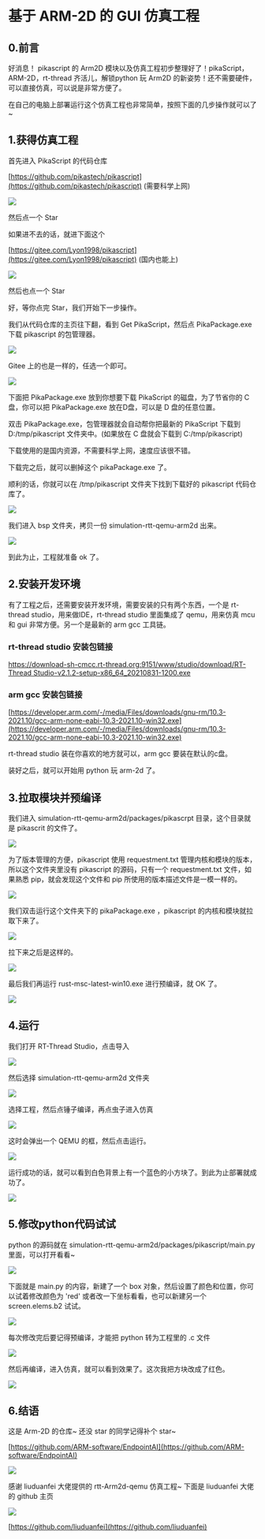 # 基于 ARM-2D 的 GUI 仿真工程

## 0.前言


好消息！ pikascript 的 Arm2D 模块以及仿真工程初步整理好了！pikaScript，ARM-2D，rt-thread 齐活儿，解锁python 玩 Arm2D 的新姿势！还不需要硬件，可以直接仿真，可以说是非常方便了。


在自己的电脑上部署运行这个仿真工程也非常简单，按照下面的几步操作就可以了~
## 1.获得仿真工程


首先进入 PikaScript 的代码仓库


[https://github.com/pikastech/pikascript](https://github.com/pikastech/pikascript) (需要科学上网)


![](https://user-images.githubusercontent.com/88232613/139675132-739ec77b-db22-4ed9-a670-77ec7544d1b9.png#crop=0&crop=0&crop=1&crop=1&height=194&id=BUbiO&originHeight=340&originWidth=1035&originalType=binary&ratio=1&rotation=0&showTitle=false&status=done&style=none&title=&width=592)


然后点一个 Star


如果进不去的话，就进下面这个


[https://gitee.com/Lyon1998/pikascript](https://gitee.com/Lyon1998/pikascript) (国内也能上)


![](https://user-images.githubusercontent.com/88232613/139675170-fe0ce449-872f-466e-8780-74465730178a.png#crop=0&crop=0&crop=1&crop=1&height=113&id=imqwg&originHeight=197&originWidth=1053&originalType=binary&ratio=1&rotation=0&showTitle=false&status=done&style=none&title=&width=606)


然后也点一个 Star


好，等你点完 Star，我们开始下一步操作。


我们从代码仓库的主页往下翻，看到 Get PikaScript，然后点 PikaPackage.exe 下载 pikascript 的包管理器。


![](https://user-images.githubusercontent.com/88232613/139675454-596829d1-0325-42ab-96c5-f3d3d369d7d4.png#crop=0&crop=0&crop=1&crop=1&height=351&id=YdTAa&originHeight=520&originWidth=772&originalType=binary&ratio=1&rotation=0&showTitle=false&status=done&style=none&title=&width=521)


Gitee 上的也是一样的，任选一个即可。


![](https://user-images.githubusercontent.com/88232613/139675486-0f63e7b4-669d-4370-80ad-134c0f28f203.png#crop=0&crop=0&crop=1&crop=1&height=220&id=pKLVh&originHeight=251&originWidth=614&originalType=binary&ratio=1&rotation=0&showTitle=false&status=done&style=none&title=&width=538)


下面把 PikaPackage.exe 放到你想要下载 PikaScript 的磁盘，为了节省你的 C 盘，你可以把  PikaPackage.exe 放在D盘，可以是 D 盘的任意位置。


双击 PikaPackage.exe，包管理器就会自动帮你把最新的 PikaScript 下载到 D:/tmp/pikascript 文件夹中。(如果放在 C 盘就会下载到 C:/tmp/pikascript)


下载使用的是国内资源，不需要科学上网，速度应该很不错。


下载完之后，就可以删掉这个 pikaPackage.exe 了。


顺利的话，你就可以在 /tmp/pikascript 文件夹下找到下载好的 pikascript 代码仓库了。


![](https://user-images.githubusercontent.com/88232613/139676635-c3f1c6ae-ab44-42a5-ab9a-9bedd2383f31.png#crop=0&crop=0&crop=1&crop=1&height=456&id=kOkT8&originHeight=584&originWidth=696&originalType=binary&ratio=1&rotation=0&showTitle=false&status=done&style=none&title=&width=543)


我们进入 bsp 文件夹，拷贝一份 simulation-rtt-qemu-arm2d 出来。


![](https://user-images.githubusercontent.com/88232613/139677151-33c1dbd0-c2f2-4ea3-a5ae-569e5a448cce.png#crop=0&crop=0&crop=1&crop=1&height=421&id=Si2xV&originHeight=603&originWidth=815&originalType=binary&ratio=1&rotation=0&showTitle=false&status=done&style=none&title=&width=569)


到此为止，工程就准备 ok 了。


## 2.安装开发环境


有了工程之后，还需要安装开发环境，需要安装的只有两个东西，一个是 rt-thread studio，用来做IDE，rt-thread studio 里面集成了 qemu，用来仿真 mcu 和 gui 非常方便。另一个是最新的 arm gcc 工具链。


### rt-thread studio 安装包链接


[https://download-sh-cmcc.rt-thread.org:9151/www/studio/download/RT-Thread Studio-v2.1.2-setup-x86_64_20210831-1200.exe](https://download-sh-cmcc.rt-thread.org:9151/www/studio/download/RT-Thread%20Studio-v2.1.2-setup-x86_64_20210831-1200.exe)


### arm gcc 安装包链接


[https://developer.arm.com/-/media/Files/downloads/gnu-rm/10.3-2021.10/gcc-arm-none-eabi-10.3-2021.10-win32.exe](https://developer.arm.com/-/media/Files/downloads/gnu-rm/10.3-2021.10/gcc-arm-none-eabi-10.3-2021.10-win32.exe)


rt-thread studio 装在你喜欢的地方就可以，arm gcc 要装在默认的c盘。


装好之后，就可以开始用 python 玩 arm-2d 了。


## 3.拉取模块并预编译


我们进入 simulation-rtt-qemu-arm2d/packages/pikascrpt 目录，这个目录就是 pikascrit 的文件了。


![](https://user-images.githubusercontent.com/88232613/139678258-e2cdc50d-475b-435a-af8c-7c19cc3a218d.png#crop=0&crop=0&crop=1&crop=1&height=186&id=kr3zY&originHeight=254&originWidth=726&originalType=binary&ratio=1&rotation=0&showTitle=false&status=done&style=none&title=&width=531)


为了版本管理的方便，pikascript 使用 requestment.txt 管理内核和模块的版本，所以这个文件夹里没有 pikascript 的源码，只有一个 requestment.txt 文件，如果熟悉 pip，就会发现这个文件和 pip 所使用的版本描述文件是一模一样的。


![](https://user-images.githubusercontent.com/88232613/139678404-9b747c0a-6508-4f6d-b0ca-671560f31fbd.png#crop=0&crop=0&crop=1&crop=1&id=ysHrm&originHeight=219&originWidth=410&originalType=binary&ratio=1&rotation=0&showTitle=false&status=done&style=none&title=)


我们双击运行这个文件夹下的 pikaPackage.exe ，pikascript 的内核和模块就拉取下来了。


![](https://user-images.githubusercontent.com/88232613/139678437-a77b7278-cafd-485e-b353-94a12302c8cb.png#crop=0&crop=0&crop=1&crop=1&height=187&id=ESjIJ&originHeight=245&originWidth=679&originalType=binary&ratio=1&rotation=0&showTitle=false&status=done&style=none&title=&width=518)


拉下来之后是这样的。


![](https://user-images.githubusercontent.com/88232613/139678713-0cd86aef-2996-4898-931d-68c805534312.png#crop=0&crop=0&crop=1&crop=1&height=277&id=YFqrO&originHeight=393&originWidth=641&originalType=binary&ratio=1&rotation=0&showTitle=false&status=done&style=none&title=&width=452)


最后我们再运行 rust-msc-latest-win10.exe 进行预编译，就 OK 了。


![](https://user-images.githubusercontent.com/88232613/139678750-befc11e9-d812-4fcf-949e-64dd873d0211.png#crop=0&crop=0&crop=1&crop=1&height=317&id=FXCTD&originHeight=435&originWidth=655&originalType=binary&ratio=1&rotation=0&showTitle=false&status=done&style=none&title=&width=477)


## 4.运行


我们打开 RT-Thread Studio，点击导入


![](https://user-images.githubusercontent.com/88232613/139679061-2e3b2ea0-8e9a-44c9-9a0f-6f40d82a0208.png#crop=0&crop=0&crop=1&crop=1&height=433&id=NrSEO&originHeight=599&originWidth=658&originalType=binary&ratio=1&rotation=0&showTitle=false&status=done&style=none&title=&width=476)


然后选择 simulation-rtt-qemu-arm2d 文件夹


![](https://user-images.githubusercontent.com/88232613/139679380-3a45f426-e575-4142-b5f1-76439c7efc38.png#crop=0&crop=0&crop=1&crop=1&height=753&id=V5nN3&originHeight=1263&originWidth=913&originalType=binary&ratio=1&rotation=0&showTitle=false&status=done&style=none&title=&width=544)


选择工程，然后点锤子编译，再点虫子进入仿真


![](https://user-images.githubusercontent.com/88232613/139679532-e19ed911-c7f4-4840-a5e3-f5b66905a62f.png#crop=0&crop=0&crop=1&crop=1&height=548&id=spZT0&originHeight=740&originWidth=525&originalType=binary&ratio=1&rotation=0&showTitle=false&status=done&style=none&title=&width=389)


这时会弹出一个 QEMU 的框，然后点击运行。


![](https://user-images.githubusercontent.com/88232613/139679756-cb099fc9-c3e9-4b76-9037-38392350530b.png#crop=0&crop=0&crop=1&crop=1&height=389&id=pbrx0&originHeight=741&originWidth=1003&originalType=binary&ratio=1&rotation=0&showTitle=false&status=done&style=none&title=&width=526)


运行成功的话，就可以看到白色背景上有一个蓝色的小方块了。到此为止部署就成功了。


![](https://user-images.githubusercontent.com/88232613/139679797-3ce8f253-beb9-480f-90ee-1844500a77ab.png#crop=0&crop=0&crop=1&crop=1&height=321&id=VbS8t&originHeight=517&originWidth=816&originalType=binary&ratio=1&rotation=0&showTitle=false&status=done&style=none&title=&width=507)


## 5.修改python代码试试


python 的源码就在 simulation-rtt-qemu-arm2d/packages/pikascript/main.py 里面，可以打开看看~


![](https://user-images.githubusercontent.com/88232613/139679915-45d1362e-7066-4829-ae83-b4bbc5d0aaa0.png#crop=0&crop=0&crop=1&crop=1&height=286&id=NoQv5&originHeight=421&originWidth=683&originalType=binary&ratio=1&rotation=0&showTitle=false&status=done&style=none&title=&width=464)


下面就是 main.py 的内容，新建了一个 box 对象，然后设置了颜色和位置，你可以试着修改颜色为 'red' 或者改一下坐标看看，也可以新建另一个 screen.elems.b2 试试。


![](https://user-images.githubusercontent.com/88232613/139680125-11ff47b3-e75e-47f4-8dd7-5b310c5be16c.png#crop=0&crop=0&crop=1&crop=1&height=395&id=b8ozt&originHeight=569&originWidth=590&originalType=binary&ratio=1&rotation=0&showTitle=false&status=done&style=none&title=&width=410)


每次修改完后要记得预编译，才能把 python 转为工程里的 .c 文件


![](https://user-images.githubusercontent.com/88232613/139680376-b9681759-971a-43f7-9282-ee0e35a367a5.png#crop=0&crop=0&crop=1&crop=1&height=309&id=LPqOE&originHeight=408&originWidth=694&originalType=binary&ratio=1&rotation=0&showTitle=false&status=done&style=none&title=&width=526)


然后再编译，进入仿真，就可以看到效果了。这次我把方块改成了红色。


![](https://user-images.githubusercontent.com/88232613/139680521-20f83ee3-2163-4649-ad23-ae73b77f482e.png#crop=0&crop=0&crop=1&crop=1&height=334&id=RT4aV&originHeight=512&originWidth=803&originalType=binary&ratio=1&rotation=0&showTitle=false&status=done&style=none&title=&width=524)


## 6.结语


这是 Arm-2D 的仓库~ 还没 star 的同学记得补个 star~


[https://github.com/ARM-software/EndpointAI](https://github.com/ARM-software/EndpointAI)


![](https://user-images.githubusercontent.com/88232613/139681272-73a1a8c2-2889-4dab-bd05-7174cb14334c.png#crop=0&crop=0&crop=1&crop=1&height=174&id=MSTSW&originHeight=308&originWidth=1045&originalType=binary&ratio=1&rotation=0&showTitle=false&status=done&style=none&title=&width=590)


感谢 liuduanfei 大佬提供的 rtt-Arm2d-qemu 仿真工程~ 下面是 liuduanfei 大佬的 github 主页


![](https://user-images.githubusercontent.com/88232613/139681543-99a64e9b-eb10-4c8e-bbe3-e8170c85385a.png#crop=0&crop=0&crop=1&crop=1&height=377&id=YQ8Fn&originHeight=531&originWidth=365&originalType=binary&ratio=1&rotation=0&showTitle=false&status=done&style=none&title=&width=259)


[https://github.com/liuduanfei](https://github.com/liuduanfei)

